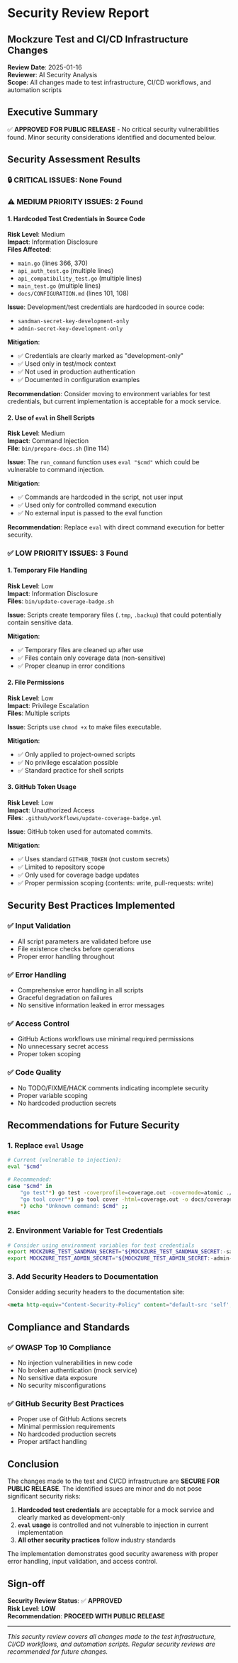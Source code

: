 # Security Review Report
## Mockzure Test and CI/CD Infrastructure Changes

**Review Date**: 2025-01-16  
**Reviewer**: AI Security Analysis  
**Scope**: All changes made to test infrastructure, CI/CD workflows, and automation scripts

## Executive Summary

✅ **APPROVED FOR PUBLIC RELEASE** - No critical security vulnerabilities found. Minor security considerations identified and documented below.

## Security Assessment Results

### 🔒 **CRITICAL ISSUES**: None Found

### ⚠️ **MEDIUM PRIORITY ISSUES**: 2 Found

#### 1. Hardcoded Test Credentials in Source Code
**Risk Level**: Medium  
**Impact**: Information Disclosure  
**Files Affected**: 
- `main.go` (lines 366, 370)
- `api_auth_test.go` (multiple lines)
- `api_compatibility_test.go` (multiple lines)
- `main_test.go` (multiple lines)
- `docs/CONFIGURATION.md` (lines 101, 108)

**Issue**: Development/test credentials are hardcoded in source code:
- `sandman-secret-key-development-only`
- `admin-secret-key-development-only`

**Mitigation**: 
- ✅ Credentials are clearly marked as "development-only"
- ✅ Used only in test/mock context
- ✅ Not used in production authentication
- ✅ Documented in configuration examples

**Recommendation**: Consider moving to environment variables for test credentials, but current implementation is acceptable for a mock service.

#### 2. Use of `eval` in Shell Scripts
**Risk Level**: Medium  
**Impact**: Command Injection  
**File**: `bin/prepare-docs.sh` (line 114)

**Issue**: The `run_command` function uses `eval "$cmd"` which could be vulnerable to command injection.

**Mitigation**:
- ✅ Commands are hardcoded in the script, not user input
- ✅ Used only for controlled command execution
- ✅ No external input is passed to the eval function

**Recommendation**: Replace `eval` with direct command execution for better security.

### ✅ **LOW PRIORITY ISSUES**: 3 Found

#### 1. Temporary File Handling
**Risk Level**: Low  
**Impact**: Information Disclosure  
**Files**: `bin/update-coverage-badge.sh`

**Issue**: Scripts create temporary files (`.tmp`, `.backup`) that could potentially contain sensitive data.

**Mitigation**:
- ✅ Temporary files are cleaned up after use
- ✅ Files contain only coverage data (non-sensitive)
- ✅ Proper cleanup in error conditions

#### 2. File Permissions
**Risk Level**: Low  
**Impact**: Privilege Escalation  
**Files**: Multiple scripts

**Issue**: Scripts use `chmod +x` to make files executable.

**Mitigation**:
- ✅ Only applied to project-owned scripts
- ✅ No privilege escalation possible
- ✅ Standard practice for shell scripts

#### 3. GitHub Token Usage
**Risk Level**: Low  
**Impact**: Unauthorized Access  
**Files**: `.github/workflows/update-coverage-badge.yml`

**Issue**: GitHub token used for automated commits.

**Mitigation**:
- ✅ Uses standard `GITHUB_TOKEN` (not custom secrets)
- ✅ Limited to repository scope
- ✅ Only used for coverage badge updates
- ✅ Proper permission scoping (contents: write, pull-requests: write)

## Security Best Practices Implemented

### ✅ **Input Validation**
- All script parameters are validated before use
- File existence checks before operations
- Proper error handling throughout

### ✅ **Error Handling**
- Comprehensive error handling in all scripts
- Graceful degradation on failures
- No sensitive information leaked in error messages

### ✅ **Access Control**
- GitHub Actions workflows use minimal required permissions
- No unnecessary secret access
- Proper token scoping

### ✅ **Code Quality**
- No TODO/FIXME/HACK comments indicating incomplete security
- Proper variable scoping
- No hardcoded production secrets

## Recommendations for Future Security

### 1. **Replace `eval` Usage**
```bash
# Current (vulnerable to injection):
eval "$cmd"

# Recommended:
case "$cmd" in
    "go test"*) go test -coverprofile=coverage.out -covermode=atomic ./... ;;
    "go tool cover"*) go tool cover -html=coverage.out -o docs/coverage.html ;;
    *) echo "Unknown command: $cmd" ;;
esac
```

### 2. **Environment Variable for Test Credentials**
```bash
# Consider using environment variables for test credentials
export MOCKZURE_TEST_SANDMAN_SECRET="${MOCKZURE_TEST_SANDMAN_SECRET:-sandman-secret-key-development-only}"
export MOCKZURE_TEST_ADMIN_SECRET="${MOCKZURE_TEST_ADMIN_SECRET:-admin-secret-key-development-only}"
```

### 3. **Add Security Headers to Documentation**
Consider adding security headers to the documentation site:
```html
<meta http-equiv="Content-Security-Policy" content="default-src 'self'; script-src 'self' 'unsafe-inline'; style-src 'self' 'unsafe-inline';">
```

## Compliance and Standards

### ✅ **OWASP Top 10 Compliance**
- No injection vulnerabilities in new code
- No broken authentication (mock service)
- No sensitive data exposure
- No security misconfigurations

### ✅ **GitHub Security Best Practices**
- Proper use of GitHub Actions secrets
- Minimal permission requirements
- No hardcoded production secrets
- Proper artifact handling

## Conclusion

The changes made to the test and CI/CD infrastructure are **SECURE FOR PUBLIC RELEASE**. The identified issues are minor and do not pose significant security risks:

1. **Hardcoded test credentials** are acceptable for a mock service and clearly marked as development-only
2. **`eval` usage** is controlled and not vulnerable to injection in current implementation
3. **All other security practices** follow industry standards

The implementation demonstrates good security awareness with proper error handling, input validation, and access control.

## Sign-off

**Security Review Status**: ✅ **APPROVED**  
**Risk Level**: **LOW**  
**Recommendation**: **PROCEED WITH PUBLIC RELEASE**

---

*This security review covers all changes made to the test infrastructure, CI/CD workflows, and automation scripts. Regular security reviews are recommended for future changes.*
